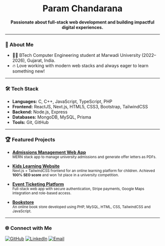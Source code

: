 <!-- Hi there, I'm Param Chandarana 👋 -->

<h1 align="center">Param Chandarana</h1>
<p align="center">
  <b>Passionate about full-stack web development and building impactful digital experiences.</b>
</p>

---

### 🚀 About Me

- 🧑‍💻 BTech Computer Engineering student at Marwadi University (2022–2026), Gujarat, India.
- 🔥 Love working with modern web stacks and always eager to learn something new!

---

### 🛠️ Tech Stack

- **Languages:** C, C++, JavaScript, TypeScript, PHP
- **Frontend:** ReactJS, Next.js, HTML5, CSS3, Bootstrap, TailwindCSS
- **Backend:** Node.js, Express
- **Databases:** MongoDB, MySQL, Prisma
- **Tools:** Git, GitHub

---

### 🏆 Featured Projects

- [**Admissions Management Web App**](https://github.com/param-chandarana/admissions)<br>
  <sub>MERN stack app to manage university admissions and generate offer letters as PDFs.</sub>

- [**Kids Learning Website**](https://github.com/param-chandarana/kids-learning-website)<br>
  <sub>Next.js + TailwindCSS frontend for an online learning platform for children. Achieved <b>100% SEO score</b> and won 1st place in a university competition.</sub>

- [**Event Ticketing Platform**](https://github.com/event-ticketing-devs/event-ticketing-platform)<br>
  <sub>Full-stack web app with secure authentication, Stripe payments, Google Maps integration and role-based access.</sub>

- [**Bookstore**](https://github.com/param-chandarana/bookstore)<br>
<sub>An online book store developed using PHP, MySQL, HTML, CSS, TailwindCSS and JavaScript.</sub>
  
---

### 🌐 Connect with Me

[![GitHub](https://img.shields.io/badge/github-181717?style=for-the-badge&logo=github&logoColor=white)](https://github.com/param-chandarana)
[![LinkedIn](https://img.shields.io/badge/linkedin-0A66C2?style=for-the-badge&logo=linkedin&logoColor=white)](https://linkedin.com/in/param-chandarana)
[![Email](https://img.shields.io/badge/email-d14836?style=for-the-badge&logo=gmail&logoColor=white)](mailto:parambchandarana@gmail.com)
